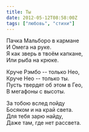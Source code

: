 ```yaml
---
title: Ты
date: 2012-05-12T08:58:00Z
tags: ["любовь", "стихи"]
---
```


Пачка Мальборо в кармане  
И Омега на руке.  
Я как зверь в твоём капкане,  
Или рыба на крюке.

Круче Рэмбо -- только Нео,  
Круче Нео -- только ты.  
Пусть твердят об этом в Гео,  
В мегафоны с высоты.

За тобою вслед пойду  
Босяком и на край света.  
Для тебя зарю найду,  
Даже там, где нет рассвета.



